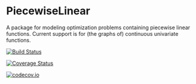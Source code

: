 # PiecewiseLinear

A package for modeling optimization problems containing piecewise linear functions. Current support is for (the graphs of) continuous univariate functions.

[![Build Status](https://travis-ci.org/joehuchette/PiecewiseLinear.jl.svg?branch=master)](https://travis-ci.org/joehuchette/PiecewiseLinear.jl)

[![Coverage Status](https://coveralls.io/repos/joehuchette/PiecewiseLinear.jl/badge.svg?branch=master&service=github)](https://coveralls.io/github/joehuchette/PiecewiseLinear.jl?branch=master)

[![codecov.io](http://codecov.io/github/joehuchette/PiecewiseLinear.jl/coverage.svg?branch=master)](http://codecov.io/github/joehuchette/PiecewiseLinear.jl?branch=master)
